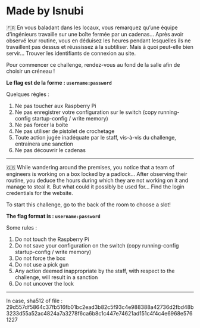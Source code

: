 # Made by Isnubi

🇫🇷  En vous baladant dans les locaux, vous remarquez qu’une équipe d'ingénieurs travaille sur une boîte fermée par un cadenas… Après avoir observé leur routine, vous en déduisez les heures pendant lesquelles ils ne travaillent pas dessus et réussissez à la subtiliser.
Mais à quoi peut-elle bien servir…
Trouver les identifiants de connexion au site. 

Pour commencer ce challenge, rendez-vous au fond de la salle afin de choisir un créneau !


**Le flag est de la forme : `username:password`**


Quelques règles : 
1. Ne pas toucher aux Raspberry Pi
2. Ne pas enregistrer votre configuration sur le switch (copy running-config startup-config / write memory)
3. Ne pas forcer la boîte
4. Ne pas utiliser de pistolet de crochetage
5. Toute action jugée inadéquate par le staff, vis-à-vis du challenge, entrainera une sanction
6. Ne pas découvrir le cadenas

--------------------------------------------------------------------------------------------------------------

🇬🇧 While wandering around the premises, you notice that a team of engineers is working on a box locked by a padlock... After observing their routine, you deduce the hours during which they are not working on it and manage to steal it.
But what could it possibly be used for...
Find the login credentials for the website.

To start this challenge, go to the back of the room to choose a slot!


**The flag format is : `username:password`**


Some rules : 
1. Do not touch the Raspberry Pi
2. Do not save your configuration on the switch (copy running-config startup-config / write memory)
3. Do not force the box
4. Do not use a pick gun
5. Any action deemed inappropriate by the staff, with respect to the challenge, will result in a sanction
6. Do not uncover the lock

--------------------------------------------------------------------------------------------------------------

In case, sha512 of file : 29d557df5864c37fb516fb01bc2ead3b82c5f93c4e988388a42736d2fbd48b3233d55a52ac4824a7a3278f6ca6b8c1c447e74621ad151c4f4c4e6968e5761227